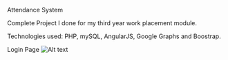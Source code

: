 Attendance System

Complete Project I done for my third year work placement module. 

Technologies used: PHP, mySQL, AngularJS, Google Graphs and Boostrap.

Login Page
![Alt text](/pages_screenshot/loginpage?raw=true "Optional Title")


